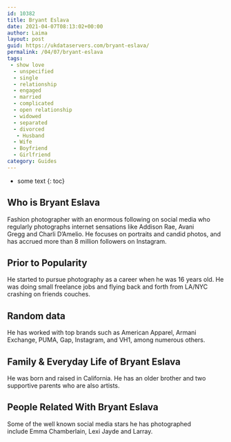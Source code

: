 ```yaml
---
id: 10382
title: Bryant Eslava
date: 2021-04-07T08:13:02+00:00
author: Laima
layout: post
guid: https://ukdataservers.com/bryant-eslava/
permalink: /04/07/bryant-eslava
tags:
 - show love
  - unspecified
  - single
  - relationship
  - engaged
  - married
  - complicated
  - open relationship
  - widowed
  - separated
  - divorced
   - Husband
  - Wife
  - Boyfriend
  - Girlfriend
category: Guides
---
```


* some text
{: toc}


## Who is Bryant Eslava
                  
                  
                  
Fashion photographer with an enormous following on social media who regularly photographs internet sensations like Addison Rae, Avani Gregg and Charli D&#8217;Amelio. He focuses on portraits and candid photos, and has accrued more than 8 million followers on Instagram.
                  
              
            
              
            
                
                
                
## Prior to Popularity
                  
                  
                  
He started to pursue photography as a career when he was 16 years old. He was doing small freelance jobs and flying back and forth from LA/NYC crashing on friends couches.
                  
              
            
              
            
                
                
                
## Random data
                  
                  
                  
He has worked with top brands such as American Apparel, Armani Exchange, PUMA, Gap, Instagram, and VH1, among numerous others.
                  
              
            
              
            
                
                
                
## Family & Everyday Life of Bryant Eslava
                  
                  
                  
He was born and raised in California. He has an older brother and two supportive parents who are also artists.
                  
              
            
              
            
                
                
                
## People Related With Bryant Eslava
                  
                  
                  
Some of the well known social media stars he has photographed include Emma Chamberlain, Lexi Jayde and Larray. 
                  
              
            
              
            
                
              
            
              
              
            
            
              
            
          
          
          